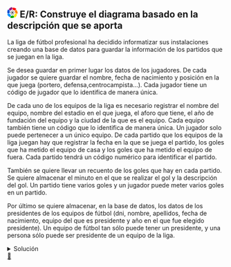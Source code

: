 ## <img src="https://raw.githubusercontent.com/FJrodafo/University/main/DAW/BAE/Unidad-2/Tarea-4/Assets/Images/LaLiga.png" width="24"> E/R: Construye el diagrama basado en la descripción que se aporta

La liga de fútbol profesional ha decidido informatizar sus instalaciones creando una base de datos para guardar la información de los partidos que se juegan en la liga.

Se desea guardar en primer lugar los datos de los jugadores. De cada jugador se quiere guardar el nombre, fecha de nacimiento y posición en la que juega (portero, defensa,centrocampista…). Cada jugador tiene un código de jugador que lo identifica de manera única.

De cada uno de los equipos de la liga es necesario registrar el nombre del equipo, nombre del estadio en el que juega, el aforo que tiene, el año de fundación del equipo y la ciudad de la que es el equipo. Cada equipo también tiene un código que lo identifica de manera única. Un jugador solo puede pertenecer a un único equipo. De cada partido que los equipos de la liga juegan hay que registrar la fecha en la que se juega el partido, los goles que ha metido el equipo de casa y los goles que ha metido el equipo de fuera. Cada partido tendrá un código numérico para identificar el partido.

También se quiere llevar un recuento de los goles que hay en cada partido. Se quiere almacenar el minuto en el que se realizar el gol y la descripción del gol. Un partido tiene varios goles y un jugador puede meter varios goles en un partido.

Por último se quiere almacenar, en la base de datos, los datos de los presidentes de los equipos de fútbol (dni, nombre, apellidos, fecha de nacimiento, equipo del que es presidente y año en el que fue elegido presidente). Un equipo de fútbol tan sólo puede tener un presidente, y una persona sólo puede ser presidente de un equipo de la liga.

<details>
<summary>Solución</summary>
<img src="https://raw.githubusercontent.com/FJrodafo/University/main/DAW/BAE/Unidad-2/Tarea-4/Assets/Diagrams/Exported/Diagram.drawio.png">
</details>

<link rel="stylesheet" href="./../../../../README.css">
<a class="scrollup" href="#top">&#x1F53C</a>